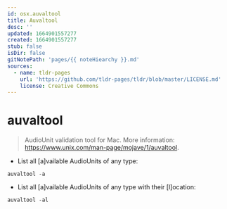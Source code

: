 ```yaml
---
id: osx.auvaltool
title: Auvaltool
desc: ''
updated: 1664901557277
created: 1664901557277
stub: false
isDir: false
gitNotePath: 'pages/{{ noteHiearchy }}.md'
sources:
  - name: tldr-pages
    url: 'https://github.com/tldr-pages/tldr/blob/master/LICENSE.md'
    license: Creative Commons
---
```

# auvaltool

> AudioUnit validation tool for Mac.
> More information: <https://www.unix.com/man-page/mojave/1/auvaltool>.

- List all [a]vailable AudioUnits of any type:

`auvaltool -a`

- List all [a]vailable AudioUnits of any type with their [l]ocation:

`auvaltool -al`

